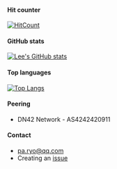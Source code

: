 #### Hit counter
[![HitCount](https://hits.dwyl.com/RyoLee/RyoLee.svg?style=flat-square)](http://hits.dwyl.com/RyoLee/RyoLee)

#### GitHub stats
[![Lee's GitHub stats](https://github-readme-stats-ryolee.vercel.app/api?username=RyoLee&show_icons=true&hide_border=true)](https://github.com/anuraghazra/github-readme-stats)

#### Top languages
[![Top Langs](https://github-readme-stats-ryolee.vercel.app/api/top-langs/?username=RyoLee&layout=compact&langs_count=8&hide_border=true)](https://github.com/anuraghazra/github-readme-stats)

#### Peering
- DN42 Network - AS4242420911

#### Contact
- [pa.ryo@qq.com](mailto:pa.ryo@qq.com)
- Creating an [issue](https://github.com/RyoLee/RyoLee/issues/new)
